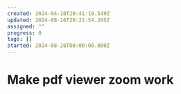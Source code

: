 ```yaml
---
created: 2024-04-10T20:41:18.549Z
updated: 2024-08-26T20:21:54.205Z
assigned: ""
progress: 0
tags: []
started: 2024-08-26T00:00:00.000Z
---
```


# Make pdf viewer zoom work
